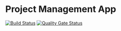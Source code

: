 # Project Management App
[![Build Status](https://travis-ci.com/georgeerol/ProjectManagementApp.svg?branch=master)](https://travis-ci.com/georgeerol/ProjectManagementApp)
[![Quality Gate Status](https://sonarcloud.io/api/project_badges/measure?project=georgeerol_ProjectManagementApp&metric=alert_status)](https://sonarcloud.io/dashboard?id=georgeerol_ProjectManagementApp)
